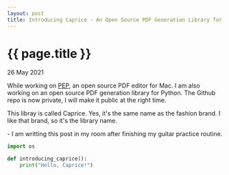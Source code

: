 ```yaml
---
layout: post
title: Introducing Caprice - An Open Source PDF Generation Library for Python
---
```


{{ page.title }}
================

<p class="meta">26 May 2021</p>

While working on [PEP](https://macpep.org), an open source PDF editor for Mac. I 
am also working on an open source PDF generation library for Python. The Github 
repo is now private, I will make it public at the right time. 

This libray is called Caprice. Yes, it's the same name as the fashion brand. I 
like that brand, so it's the library name.

<p>
- I am writting this post in my room after finishing my guitar practice routine.
</p>

```python
import os

def introducing_caprice():
    print("Hello, Caprice!")
```